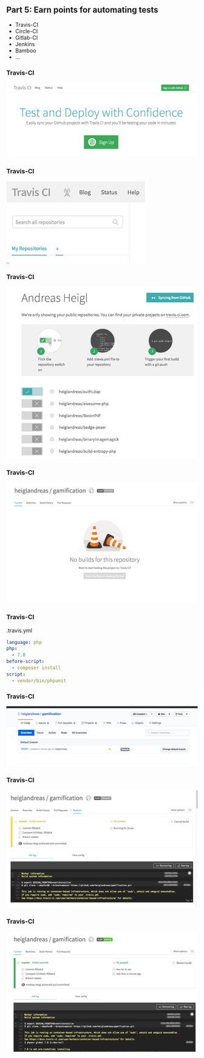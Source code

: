 ## Part 5: Earn points for automating tests

* Travis-CI
* Circle-CI
* Gitlab-CI
* Jenkins
* Bamboo
* …



### Travis-CI

![Travis-CI](../base/img/travis_1.png)




### Travis-CI

![Travis-CI](../base/img/Travis_2.png)




### Travis-CI

![Travis-CI](../base/img/Travis_3.png)




### Travis-CI

![Travis-CI](../base/img/travis_4.png)




### Travis-CI

.travis.yml
```yml
language: php
php: 
  - 7.0
before-script:
  - composer install
script:
  - vendor/bin/phpunit
```



### Travis-CI

![travis sign on github](../base/img/travis_running_on_github.png)




### Travis-CI

![travis running](../base/img/travis_running.png)



### Travis-CI

![travis-finished](../base/img/travis_finished.png)
